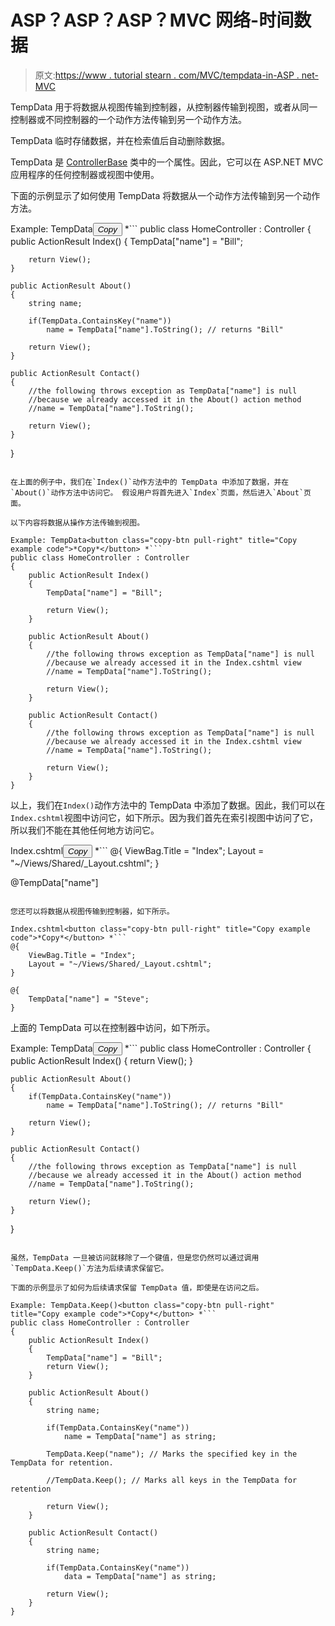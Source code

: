 # ASP？ASP？ASP？MVC 网络-时间数据

> 原文:[https://www . tutorial stearn . com/MVC/tempdata-in-ASP . net-MVC](https://www.tutorialsteacher.com/mvc/tempdata-in-asp.net-mvc)

TempData 用于将数据从视图传输到控制器，从控制器传输到视图，或者从同一控制器或不同控制器的一个动作方法传输到另一个动作方法。

TempData 临时存储数据，并在检索值后自动删除数据。

TempData 是 [ControllerBase](https://docs.microsoft.com/en-us/dotnet/api/system.web.mvc.controllerbase?view=aspnet-mvc-5.2#properties) 类中的一个属性。因此，它可以在 ASP.NET MVC 应用程序的任何控制器或视图中使用。

下面的示例显示了如何使用 TempData 将数据从一个动作方法传输到另一个动作方法。

Example: TempData<button class="copy-btn pull-right" title="Copy example code">*Copy*</button> *```
public class HomeController : Controller
{
    public ActionResult Index()
    {
        TempData["name"] = "Bill";

        return View();
    }

    public ActionResult About()
    {
        string name;

        if(TempData.ContainsKey("name"))
            name = TempData["name"].ToString(); // returns "Bill" 

        return View();
    }

    public ActionResult Contact()
    {
        //the following throws exception as TempData["name"] is null 
        //because we already accessed it in the About() action method
        //name = TempData["name"].ToString(); 

        return View();
    }
} 
```

在上面的例子中，我们在`Index()`动作方法中的 TempData 中添加了数据，并在`About()`动作方法中访问它。 假设用户将首先进入`Index`页面，然后进入`About`页面。

以下内容将数据从操作方法传输到视图。

Example: TempData<button class="copy-btn pull-right" title="Copy example code">*Copy*</button> *```
public class HomeController : Controller
{
    public ActionResult Index()
    {
        TempData["name"] = "Bill";

        return View();
    }

    public ActionResult About()
    {
        //the following throws exception as TempData["name"] is null 
        //because we already accessed it in the Index.cshtml view
        //name = TempData["name"].ToString(); 

        return View();
    }

    public ActionResult Contact()
    {
        //the following throws exception as TempData["name"] is null 
        //because we already accessed it in the Index.cshtml view
        //name = TempData["name"].ToString(); 

        return View();
    }
} 
```

以上，我们在`Index()`动作方法中的 TempData 中添加了数据。因此，我们可以在`Index.cshtml`视图中访问它，如下所示。因为我们首先在索引视图中访问了它，所以我们不能在其他任何地方访问它。

Index.cshtml<button class="copy-btn pull-right" title="Copy example code">*Copy*</button> *```
@{
    ViewBag.Title = "Index";
    Layout = "~/Views/Shared/_Layout.cshtml";
}

@TempData["name"] 
```

您还可以将数据从视图传输到控制器，如下所示。

Index.cshtml<button class="copy-btn pull-right" title="Copy example code">*Copy*</button> *```
@{
    ViewBag.Title = "Index";
    Layout = "~/Views/Shared/_Layout.cshtml";
}

@{
    TempData["name"] = "Steve";
} 
```

上面的 TempData 可以在控制器中访问，如下所示。

Example: TempData<button class="copy-btn pull-right" title="Copy example code">*Copy*</button> *```
public class HomeController : Controller
{
    public ActionResult Index()
    {
        return View();
    }

    public ActionResult About()
    {
        if(TempData.ContainsKey("name"))
            name = TempData["name"].ToString(); // returns "Bill" 

        return View();
    }

    public ActionResult Contact()
    {
        //the following throws exception as TempData["name"] is null 
        //because we already accessed it in the About() action method
        //name = TempData["name"].ToString(); 

        return View();
    }
} 
```

虽然，TempData 一旦被访问就移除了一个键值，但是您仍然可以通过调用`TempData.Keep()`方法为后续请求保留它。

下面的示例显示了如何为后续请求保留 TempData 值，即使是在访问之后。

Example: TempData.Keep()<button class="copy-btn pull-right" title="Copy example code">*Copy*</button> *```
public class HomeController : Controller
{
    public ActionResult Index()
    {
        TempData["name"] = "Bill";
        return View();
    }

    public ActionResult About()
    {
        string name;

        if(TempData.ContainsKey("name"))
            name = TempData["name"] as string;

        TempData.Keep("name"); // Marks the specified key in the TempData for retention.

        //TempData.Keep(); // Marks all keys in the TempData for retention

        return View();
    }

    public ActionResult Contact()
    {
        string name;

        if(TempData.ContainsKey("name"))
            data = TempData["name"] as string;

        return View();
    }
} 
```

